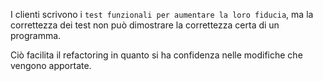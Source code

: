 I clienti scrivono i `test funzionali per aumentare la loro fiducia`, ma la correttezza dei test non può dimostrare la correttezza certa di un programma.

Ciò facilita il refactoring in quanto si ha confidenza nelle modifiche che vengono apportate.